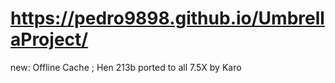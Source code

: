 # https://pedro9898.github.io/UmbrellaProject/

new:
Offline Cache ;
Hen 213b ported to all 7.5X by Karo
